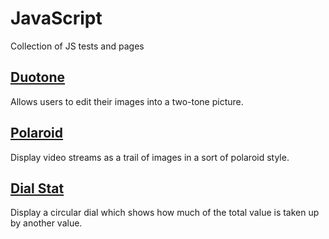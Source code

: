 # JavaScript

Collection of JS tests and pages

## [Duotone](https://jack-burke-uk.github.io/JavaScript/Duotone/) 

Allows users to edit their images into a two-tone picture.

## [Polaroid](https://jack-burke-uk.github.io/JavaScript/JavaScript/Polaroid/)

Display video streams as a trail of images in a sort of polaroid style.

## [Dial Stat](https://jack-burke-uk.github.io/JavaScript/Dial%20Stat)

Display a circular dial which shows how much of the total value is taken
up by another value.
